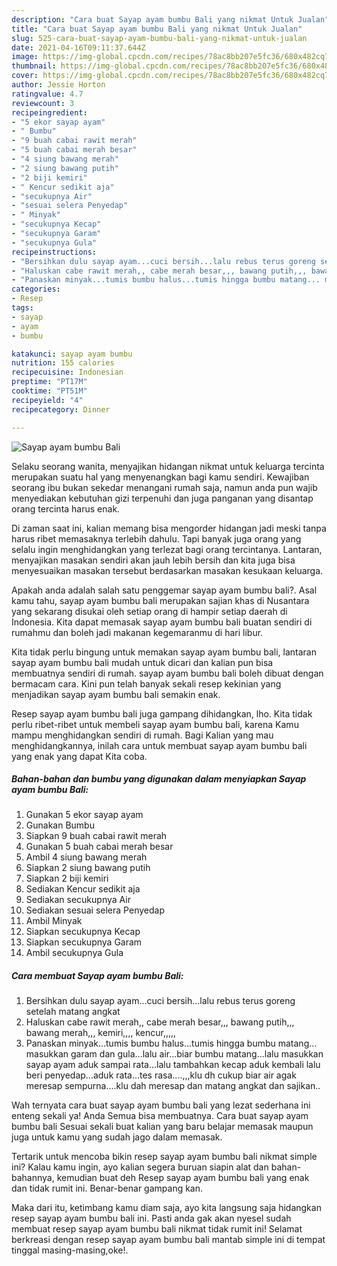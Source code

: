 ```yaml
---
description: "Cara buat Sayap ayam bumbu Bali yang nikmat Untuk Jualan"
title: "Cara buat Sayap ayam bumbu Bali yang nikmat Untuk Jualan"
slug: 525-cara-buat-sayap-ayam-bumbu-bali-yang-nikmat-untuk-jualan
date: 2021-04-16T09:11:37.644Z
image: https://img-global.cpcdn.com/recipes/78ac8bb207e5fc36/680x482cq70/sayap-ayam-bumbu-bali-foto-resep-utama.jpg
thumbnail: https://img-global.cpcdn.com/recipes/78ac8bb207e5fc36/680x482cq70/sayap-ayam-bumbu-bali-foto-resep-utama.jpg
cover: https://img-global.cpcdn.com/recipes/78ac8bb207e5fc36/680x482cq70/sayap-ayam-bumbu-bali-foto-resep-utama.jpg
author: Jessie Horton
ratingvalue: 4.7
reviewcount: 3
recipeingredient:
- "5 ekor sayap ayam"
- " Bumbu"
- "9 buah cabai rawit merah"
- "5 buah cabai merah besar"
- "4 siung bawang merah"
- "2 siung bawang putih"
- "2 biji kemiri"
- " Kencur sedikit aja"
- "secukupnya Air"
- "sesuai selera Penyedap"
- " Minyak"
- "secukupnya Kecap"
- "secukupnya Garam"
- "secukupnya Gula"
recipeinstructions:
- "Bersihkan dulu sayap ayam...cuci bersih...lalu rebus terus goreng setelah matang angkat"
- "Haluskan cabe rawit merah,, cabe merah besar,,, bawang putih,,, bawang merah,,, kemiri,,,, kencur,,,,,"
- "Panaskan minyak...tumis bumbu halus...tumis hingga bumbu matang... masukkan garam dan gula...lalu air...biar bumbu matang...lalu masukkan sayap ayam aduk sampai rata...lalu tambahkan kecap aduk kembali lalu beri penyedap...aduk rata...tes rasa....,,,klu dh cukup biar air agak meresap sempurna....klu dah meresap dan matang angkat dan sajikan.."
categories:
- Resep
tags:
- sayap
- ayam
- bumbu

katakunci: sayap ayam bumbu 
nutrition: 155 calories
recipecuisine: Indonesian
preptime: "PT17M"
cooktime: "PT51M"
recipeyield: "4"
recipecategory: Dinner

---
```



![Sayap ayam bumbu Bali](https://img-global.cpcdn.com/recipes/78ac8bb207e5fc36/680x482cq70/sayap-ayam-bumbu-bali-foto-resep-utama.jpg)

Selaku seorang wanita, menyajikan hidangan nikmat untuk keluarga tercinta merupakan suatu hal yang menyenangkan bagi kamu sendiri. Kewajiban seorang ibu bukan sekedar menangani rumah saja, namun anda pun wajib menyediakan kebutuhan gizi terpenuhi dan juga panganan yang disantap orang tercinta harus enak.

Di zaman  saat ini, kalian memang bisa mengorder hidangan jadi meski tanpa harus ribet memasaknya terlebih dahulu. Tapi banyak juga orang yang selalu ingin menghidangkan yang terlezat bagi orang tercintanya. Lantaran, menyajikan masakan sendiri akan jauh lebih bersih dan kita juga bisa menyesuaikan masakan tersebut berdasarkan masakan kesukaan keluarga. 



Apakah anda adalah salah satu penggemar sayap ayam bumbu bali?. Asal kamu tahu, sayap ayam bumbu bali merupakan sajian khas di Nusantara yang sekarang disukai oleh setiap orang di hampir setiap daerah di Indonesia. Kita dapat memasak sayap ayam bumbu bali buatan sendiri di rumahmu dan boleh jadi makanan kegemaranmu di hari libur.

Kita tidak perlu bingung untuk memakan sayap ayam bumbu bali, lantaran sayap ayam bumbu bali mudah untuk dicari dan kalian pun bisa membuatnya sendiri di rumah. sayap ayam bumbu bali boleh dibuat dengan bermacam cara. Kini pun telah banyak sekali resep kekinian yang menjadikan sayap ayam bumbu bali semakin enak.

Resep sayap ayam bumbu bali juga gampang dihidangkan, lho. Kita tidak perlu ribet-ribet untuk membeli sayap ayam bumbu bali, karena Kamu mampu menghidangkan sendiri di rumah. Bagi Kalian yang mau menghidangkannya, inilah cara untuk membuat sayap ayam bumbu bali yang enak yang dapat Kita coba.

<!--inarticleads1-->

##### Bahan-bahan dan bumbu yang digunakan dalam menyiapkan Sayap ayam bumbu Bali:

1. Gunakan 5 ekor sayap ayam
1. Gunakan  Bumbu
1. Siapkan 9 buah cabai rawit merah
1. Gunakan 5 buah cabai merah besar
1. Ambil 4 siung bawang merah
1. Siapkan 2 siung bawang putih
1. Siapkan 2 biji kemiri
1. Sediakan  Kencur sedikit aja
1. Sediakan secukupnya Air
1. Sediakan sesuai selera Penyedap
1. Ambil  Minyak
1. Siapkan secukupnya Kecap
1. Siapkan secukupnya Garam
1. Ambil secukupnya Gula




<!--inarticleads2-->

##### Cara membuat Sayap ayam bumbu Bali:

1. Bersihkan dulu sayap ayam...cuci bersih...lalu rebus terus goreng setelah matang angkat
1. Haluskan cabe rawit merah,, cabe merah besar,,, bawang putih,,, bawang merah,,, kemiri,,,, kencur,,,,,
1. Panaskan minyak...tumis bumbu halus...tumis hingga bumbu matang... masukkan garam dan gula...lalu air...biar bumbu matang...lalu masukkan sayap ayam aduk sampai rata...lalu tambahkan kecap aduk kembali lalu beri penyedap...aduk rata...tes rasa....,,,klu dh cukup biar air agak meresap sempurna....klu dah meresap dan matang angkat dan sajikan..




Wah ternyata cara buat sayap ayam bumbu bali yang lezat sederhana ini enteng sekali ya! Anda Semua bisa membuatnya. Cara buat sayap ayam bumbu bali Sesuai sekali buat kalian yang baru belajar memasak maupun juga untuk kamu yang sudah jago dalam memasak.

Tertarik untuk mencoba bikin resep sayap ayam bumbu bali nikmat simple ini? Kalau kamu ingin, ayo kalian segera buruan siapin alat dan bahan-bahannya, kemudian buat deh Resep sayap ayam bumbu bali yang enak dan tidak rumit ini. Benar-benar gampang kan. 

Maka dari itu, ketimbang kamu diam saja, ayo kita langsung saja hidangkan resep sayap ayam bumbu bali ini. Pasti anda gak akan nyesel sudah membuat resep sayap ayam bumbu bali nikmat tidak rumit ini! Selamat berkreasi dengan resep sayap ayam bumbu bali mantab simple ini di tempat tinggal masing-masing,oke!.

